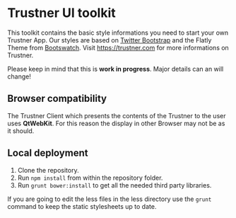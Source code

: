 Trustner UI toolkit
===================
This toolkit contains the basic style informations you need to start your own Trustner App. Our styles are based on [Twitter Bootstrap](http://getbootstrap.com) and the Flatly Theme from [Bootswatch](http://bootswatch.com/).
Visit https://trustner.com for more informations on Trustner.

Please keep in mind that this is **work in progress**. Major details can an will change!

Browser compatibility
---------------------

The Trustner Client which presents the contents of the Trustner to the user uses **QtWebKit**. For this reason the display in other Browser may not be as it should.

Local deployment
----------------
1. Clone the repository.
2. Run `npm install` from within the repository folder.
3. Run `grunt bower:install` to get all the needed third party libraries.

If you are going to edit the less files in the less directory use the `grunt` command to keep the static stylesheets up to date.
